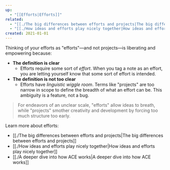 ```yaml
---
up:
  - "[[Efforts|Efforts]]"
related:
  - "[[./The big differences between efforts and projects|The big differences between efforts and projects]]"
  - "[[./How ideas and efforts play nicely together|How ideas and efforts play nicely together]]"
created: 2021-01-01
---
```

Thinking of your efforts as "efforts"—and not projects—is liberating and empowering because:

- **The definition is clear** 
    - Efforts require some sort of *effort*. When you tag a note as an effort, you are letting yourself know that some sort of effort is intended.
- **The definition is not too clear**
    - Efforts have _linguistic wiggle room_. Terms like "projects" are too narrow in scope to define the breadth of what an effort can be. This ambiguity is a feature, not a bug.

> For endeavors of an unclear scale, "efforts" allow ideas to breath, while "projects" smother creativity and development by forcing too much structure too early.

Learn more about efforts:

- [[./The big differences between efforts and projects|The big differences between efforts and projects]]
- [[./How ideas and efforts play nicely together|How ideas and efforts play nicely together]]
- [[./A deeper dive into how ACE works|A deeper dive into how ACE works]]